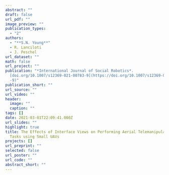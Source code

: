 ```yaml
---
abstract: ""
draft: false
url_pdf: ""
image_preview: ""
publication_types:
  - "2"
authors:
  - "**S.N. Young**"
  - R. Lanciloti
  - J. Peschel
url_dataset: ""
math: false
url_project: ""
publication: "*International Journal of Social Robotics*.
  [doi.org/10.1007/s12369-021-00783-9](https://doi.org/10.1007/s12369-021-00783\
  -9)"
publication_short: ""
url_source: ""
url_video: ""
header:
  image: ""
  caption: ""
tags: []
date: 2021-03-01T22:09:41.000Z
url_slides: ""
highlight: true
title: The Effects of Interface Views on Performing Aerial Telemanipulation
  Tasks using Small UAVs
projects: []
url_preprint: ""
selected: false
url_poster: ""
url_code: ""
abstract_short: ""
---
```

